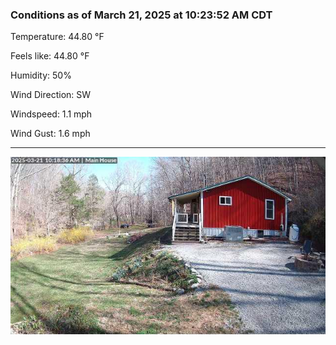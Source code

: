### Conditions as of March 21, 2025 at 10:23:52 AM CDT 

Temperature: 44.80 &deg;F

Feels like: 44.80 &deg;F

Humidity: 50%

Wind Direction: SW

Windspeed: 1.1 mph

Wind Gust: 1.6 mph

---

<img src="./images/latest.jpeg"/>

